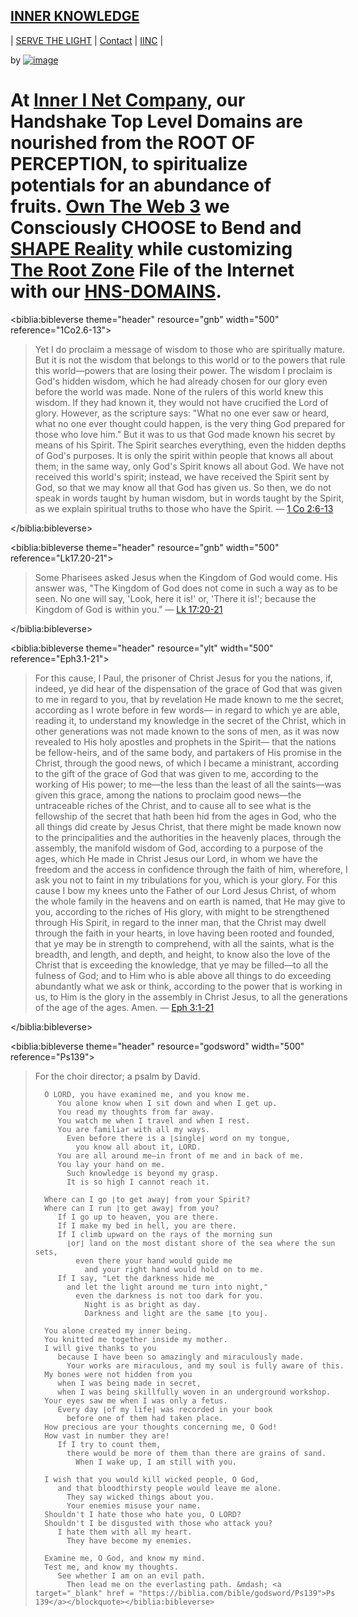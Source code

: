 ## [INNER KNOWLEDGE](http://source-within.innerknowledge.hns.to/)

| [SERVE THE LIGHT](http://workinthedark.servethelight.hns.to/) | [Contact](https://innerinetcompany.webflow.icontacto) | [IINC](http://dlink.innerinetcompany.hns.to/) |

by [![image](https://user-images.githubusercontent.com/37987346/101912317-96206680-3b8f-11eb-910e-d9d7e5015035.png)](https://innerinetcompany.webflow.io/contact)

# At [Inner I Net Company](http://dlink.innerinetcompany.hns.to/), our Handshake Top Level Domains are nourished from the ROOT OF PERCEPTION, to spiritualize potentials for an abundance of fruits. [Own The Web 3](http://official.owntheweb3.hns.to/) we Consciously CHOOSE to Bend and [SHAPE Reality](http://innerinetcompany.shapereality.hns.to/) while customizing [The Root Zone](http://therootzone.hns.to/) File of the Internet with our [HNS-DOMAINS](http://home.hns-domains.hns.to/).

<!-- Bible Verse. https://biblia.com/plugins/BibleVerse -->
<biblia:bibleverse theme="header" resource="gnb" width="500" reference="1Co2.6-13"><blockquote style="width:500px;">Yet I do proclaim a message of wisdom to those who are spiritually mature. But it is not the wisdom that belongs to this world or to the powers that rule this world—powers that are losing their power. The wisdom I proclaim is God's hidden wisdom, which he had already chosen for our glory even before the world was made. None of the rulers of this world knew this wisdom. If they had known it, they would not have crucified the Lord of glory. However, as the scripture says: 
      "What no one ever saw or heard, 
      what no one ever thought could happen, 
      is the very thing God prepared for those who love him." 
But it was to us that God made known his secret by means of his Spirit. The Spirit searches everything, even the hidden depths of God's purposes. It is only the spirit within people that knows all about them; in the same way, only God's Spirit knows all about God. We have not received this world's spirit; instead, we have received the Spirit sent by God, so that we may know all that God has given us. 
So then, we do not speak in words taught by human wisdom, but in words taught by the Spirit, as we explain spiritual truths to those who have the Spirit. &mdash; <a target="_blank" href = "https://biblia.com/bible/gnb/1Co2.6-13">1 Co 2:6-13</a></blockquote></biblia:bibleverse>
<!-- If you’re including multiple Biblia widgets, you only need this script tag once -->
<script src="//biblia.com/api/logos.biblia.js"></script>
<script>logos.biblia.init();</script>

<!-- Bible Verse. https://biblia.com/plugins/BibleVerse -->
<biblia:bibleverse theme="header" resource="gnb" width="500" reference="Lk17.20-21"><blockquote style="width:500px;">Some Pharisees asked Jesus when the Kingdom of God would come. His answer was, "The Kingdom of God does not come in such a way as to be seen. No one will say, 'Look, here it is!' or, 'There it is!'; because the Kingdom of God is within you." &mdash; <a target="_blank" href = "https://biblia.com/bible/gnb/Lk17.20-21">Lk 17:20-21</a></blockquote></biblia:bibleverse>
<!-- If you’re including multiple Biblia widgets, you only need this script tag once -->
<script src="//biblia.com/api/logos.biblia.js"></script>
<script>logos.biblia.init();</script>

<!-- Bible Verse. https://biblia.com/plugins/BibleVerse -->
<biblia:bibleverse theme="header" resource="ylt" width="500" reference="Eph3.1-21"><blockquote style="width:500px;">For this cause, I Paul, the prisoner of Christ Jesus for you the nations, if, indeed, ye did hear of the dispensation of the grace of God that was given to me in regard to you, that by revelation He made known to me the secret, according as I wrote before in few words— in regard to which ye are able, reading it, to understand my knowledge in the secret of the Christ, which in other generations was not made known to the sons of men, as it was now revealed to His holy apostles and prophets in the Spirit— that the nations be fellow-heirs, and of the same body, and partakers of His promise in the Christ, through the good news, of which I became a ministrant, according to the gift of the grace of God that was given to me, according to the working of His power; to me—the less than the least of all the saints—was given this grace, among the nations to proclaim good news—the untraceable riches of the Christ, and to cause all to see what is the fellowship of the secret that hath been hid from the ages in God, who the all things did create by Jesus Christ, that there might be made known now to the principalities and the authorities in the heavenly places, through the assembly, the manifold wisdom of God, according to a purpose of the ages, which He made in Christ Jesus our Lord, in whom we have the freedom and the access in confidence through the faith of him, wherefore, I ask you not to faint in my tribulations for you, which is your glory.
For this cause I bow my knees unto the Father of our Lord Jesus Christ, of whom the whole family in the heavens and on earth is named, that He may give to you, according to the riches of His glory, with might to be strengthened through His Spirit, in regard to the inner man, that the Christ may dwell through the faith in your hearts, in love having been rooted and founded, that ye may be in strength to comprehend, with all the saints, what is the breadth, and length, and depth, and height, to know also the love of the Christ that is exceeding the knowledge, that ye may be filled—to all the fulness of God; and to Him who is able above all things to do exceeding abundantly what we ask or think, according to the power that is working in us, to Him is the glory in the assembly in Christ Jesus, to all the generations of the age of the ages. Amen. &mdash; <a target="_blank" href = "https://biblia.com/bible/ylt/Eph3.1-21">Eph 3:1-21</a></blockquote></biblia:bibleverse>
<!-- If you’re including multiple Biblia widgets, you only need this script tag once -->
<script src="//biblia.com/api/logos.biblia.js"></script>
<script>logos.biblia.init();</script>

<!-- Bible Verse. https://biblia.com/plugins/BibleVerse -->
<biblia:bibleverse theme="header" resource="godsword" width="500" reference="Ps139"><blockquote style="width:500px;">For the choir director; a psalm by David.

      O LORD, you have examined me, and you know me.
         You alone know when I sit down and when I get up.
         You read my thoughts from far away.
         You watch me when I travel and when I rest.
         You are familiar with all my ways.
           Even before there is a ⌊single⌋ word on my tongue,
             you know all about it, LORD.
         You are all around me—in front of me and in back of me.
         You lay your hand on me.
           Such knowledge is beyond my grasp.
           It is so high I cannot reach it.

      Where can I go ⌊to get away⌋ from your Spirit?
      Where can I run ⌊to get away⌋ from you?
         If I go up to heaven, you are there.
         If I make my bed in hell, you are there.
         If I climb upward on the rays of the morning sun
           ⌊or⌋ land on the most distant shore of the sea where the sun sets,
             even there your hand would guide me
               and your right hand would hold on to me.
         If I say, "Let the darkness hide me
           and let the light around me turn into night,"
             even the darkness is not too dark for you.
               Night is as bright as day.
               Darkness and light are the same ⌊to you⌋.

      You alone created my inner being.
      You knitted me together inside my mother.
      I will give thanks to you
         because I have been so amazingly and miraculously made.
           Your works are miraculous, and my soul is fully aware of this.
      My bones were not hidden from you
         when I was being made in secret,
         when I was being skillfully woven in an underground workshop.
      Your eyes saw me when I was only a fetus.
         Every day ⌊of my life⌋ was recorded in your book
           before one of them had taken place.
      How precious are your thoughts concerning me, O God!
      How vast in number they are!
         If I try to count them,
           there would be more of them than there are grains of sand.
             When I wake up, I am still with you.

      I wish that you would kill wicked people, O God,
         and that bloodthirsty people would leave me alone.
           They say wicked things about you.
           Your enemies misuse your name.
      Shouldn't I hate those who hate you, O LORD?
      Shouldn't I be disgusted with those who attack you?
         I hate them with all my heart.
           They have become my enemies.

      Examine me, O God, and know my mind.
      Test me, and know my thoughts.
         See whether I am on an evil path.
           Then lead me on the everlasting path. &mdash; <a target="_blank" href = "https://biblia.com/bible/godsword/Ps139">Ps 139</a></blockquote></biblia:bibleverse>
<!-- If you’re including multiple Biblia widgets, you only need this script tag once -->
<script src="//biblia.com/api/logos.biblia.js"></script>
<script>logos.biblia.init();</script>
